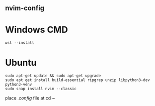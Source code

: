 ## nvim-config
# Windows CMD
```
wsl --install
```
# Ubuntu
```
sudo apt-get update && sudo apt-get upgrade
sudo apt get install build-essential ripgrep unzip libpython3-dev python3-venv
sudo snap install nvim --classic
```
place *.config* file at cd ~
